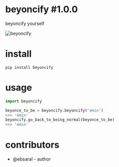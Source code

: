 # beyoncify #1.0.0 

beyoncify yourself

![beyoncify](https://github.com/ebsaral/beyoncify/blob/master/beyoncify.png?raw=true)

# install

```
pip install beyoncify
```

# usage

```python
import beyoncify

beyonce_to_be = beyoncify.beyoncify('emin')
>>> 'émin'
beyoncify.go_back_to_being_normal(beyonce_to_be)
>>> 'emin'
```

# contributors

- @ebsaral - author
